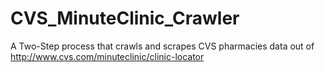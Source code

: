 # CVS_MinuteClinic_Crawler
A Two-Step process that crawls and scrapes CVS pharmacies data out of http://www.cvs.com/minuteclinic/clinic-locator

